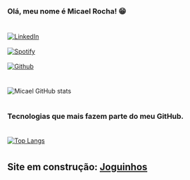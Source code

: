 ### Olá, meu nome é Micael Rocha! 😁
#
[![LinkedIn](https://img.shields.io/badge/LinkedIn-0077B5?style=for-the-badge&logo=linkedin&logoColor=white)](https://www.linkedin.com/feed/)<br/>
<br/>
[![Spotify](https://img.shields.io/badge/Spotify-1ED760?&style=for-the-badge&logo=spotify&logoColor=white)](https://open.spotify.com/user/micaelrochas?si=83f1662fd99a4b13)<br/>
<br/>
[![Github](https://img.shields.io/badge/GitHub-100000?style=for-the-badge&logo=github&logoColor=white)](https://github.com/eu-micaeu)<br/>
#
![Micael GitHub stats](https://github-readme-stats.vercel.app/api?username=eu-micaeu&show_icons=true&theme=dark)
#
### Tecnologias que mais fazem parte do meu GitHub.<br/><br/>

[![Top Langs](https://github-readme-stats.vercel.app/api/top-langs/?username=eu-micaeu&hide_progress=false)](https://github.com/anuraghazra/github-readme-stats)
#
## Site em construção: [Joguinhos](https://www.joguinhos.org)
